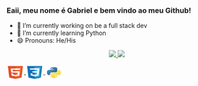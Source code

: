 ### Eaii, meu nome é Gabriel e bem vindo ao meu Github!

- 🔭 I’m currently working on be a full stack dev
- 🌱 I’m currently learning Python
- 😄 Pronouns: He/His

<div align="center">
  <a href="https://github.com/DevM4yCry">
  <img height="140em" src="https://github-readme-stats.vercel.app/api?username=DevM4yCry&show_icons=true&theme=black&include_all_commits=true&count_private=true"/>
  <img height="140em" src="https://github-readme-stats.vercel.app/api/top-langs/?username=DevM4yCry&layout=compact&langs_count=7&theme=black"/>
</div>
<div style="display: inline_block"><br>
  <img align="center" alt="Gabriel-HTML" height="30" width="40" src="https://raw.githubusercontent.com/devicons/devicon/master/icons/html5/html5-original.svg">
  <img align="center" alt="Gabriel-CSS" height="30" width="40" src="https://raw.githubusercontent.com/devicons/devicon/master/icons/css3/css3-original.svg">
  <img align="center" alt="Gabriel-Python" height="30" width="40" src="https://raw.githubusercontent.com/devicons/devicon/master/icons/python/python-original.svg">

</div>
